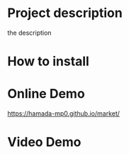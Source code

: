 # Project description
the description

# How to install

# Online Demo
https://hamada-mp0.github.io/market/
# Video Demo
